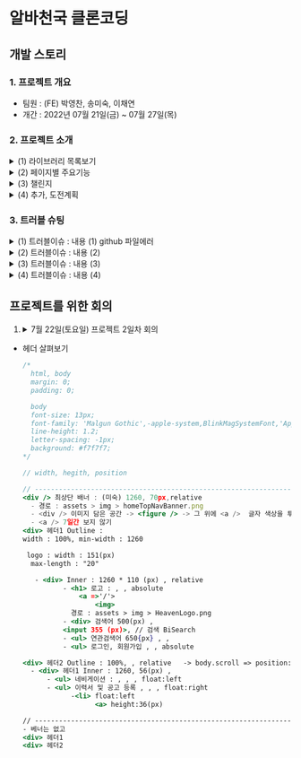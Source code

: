 # 알바천국 클론코딩 

## 개발 스토리 

### 1. 프로젝트 개요
- 팀원 : (FE) 박영찬, 송미숙, 이채연
- 개간 : 2022년 07월 21일(금) ~ 07월 27일(목)  

### 2. 프로젝트 소개

<details>
<summary>(1) 라이브러리 목록보기</summary>

|라이브러리|버전|내용|
|:--|:--|:--|
|axios|@1.4.0|프로미스 기반의 통신 라이브러리|
|dayjs|@1.11.9|날짜 포메팅을 위한 라이브러리|   
|msw|@1.2.3|Morking Server Worker 모킹 테스트를 위한 라이브러리|
|reduxjs/@toolkit|@1.9.5|전역상태 관리 및 비동기 처리를 위한 라이브러리|
|react-redux|@8.1.1|redux를 리액트에서 쉽게 사용하기 위한 라이브러리|
|react-icons|@4.10.1|리액트에서 제공하는 아이콘 라이브러리|
|react-router-dom|@6.14.2|SPA기반 리액트에서 라우팅을 설정하는 라이브러리|
|styled-components|@6.0.4|Css in Js를 위한 스타일 라이브러리|    

- MSW 라이브러리 사용법 
    ```javascript 
    // MSW 만들기
    export const handlers = [
    rest.get("/api/auth/login", async(req, res, ctx) => {
        return res(
            ctx.status(200),
            ctx.json({messsge:}),
            ctx.set("authorization", headers),
            ctx.set("messsge", "Success")
        )
        }),
    ]  

    // 컴포넌트에서는 실제 서버와 통신하듯이 입력하면 됩니다.
    useEffect(()=> {
    async function authLogin () {
        const res = await axios.get(`/api/auth/login`)
        console.log(res.headers.authorization)
    }
    authLogin()
    },[])
    ```
</details>

<details>
<summary>(2) 페이지별 주요기능</summary>

|라우트|담당지|내용|
|:--|:--|:--|
|Home|OOO|메인페이지|
|Job, JobDetail|OOO|채용정보에 대한 소개페이지|
|Resume, ResumeDetail|OOO|인재정보에 대한 소개페이지|
|Story, StoryDetail|OOO|알바후기에 대한 커뮤니티페이지|
|Messenger|OOO|웹소켓을 활용한 채팅페이지|
</details>

<details>
<summary>(3) 챌린지</summary>
</details>

<details>
<summary>(4) 추가, 도전계획</summary>
</details>

### 3. 트러블 슈팅

<details>
<summary>(1) 트러블이슈 : 내용 (1) github 파일에러  </summary>

- 기존의 파일 변경시, github에서 대소문자 구분을 하지 못하여 반영되지 못하는 사레 
- [참고][https://papababo.tistory.com/entry/git-은-폴더파일명의-대소문자를-개무시한다-그럼-우째]하여 문제 해결
</details>
<details>
<summary>(2) 트러블이슈 : 내용 (2)</summary>
</details>
<details>
<summary>(3) 트러블이슈 : 내용 (3)</summary>
</details>
<details>
<summary>(4) 트러블이슈 : 내용 (4)</summary>
</details>


## 프로젝트를 위한 회의 

1. 
    <details>
    <summary>7월 22일(토요일) 프로젝트 2일차 회의</summary>

    - 로그인 API연결
    - Home -> 리덕스까지 확장 
    - Jobs, resume, story -> 생성을 제외하고는 Morking API연결 -> 리덕스까지 확장 
    - 전역 스타일 정리까지를 목표 
        - max-width : 1070px
        - 반응형 
        - 공용 버튼 >> 이력서/공고 등록 색상만 다른데 > 이 버튼이 다른 곳에도 쓰이는지 
        - 공용 인풋 
    </details>

- 헤더 살펴보기 
    
  ```jsx
  /*
    html, body 
    margin: 0;
    padding: 0;

    body
    font-size: 13px;
    font-family: 'Malgun Gothic',-apple-system,BlinkMagSystemFont,'AppleGothicNeoSD','Microsoft NeoGothic','Droid sans',Sans-serif;
    line-height: 1.2;
    letter-spacing: -1px;
    background: #f7f7f7; 
  */

  // width, hegith, position

  // ------------------------------------------------------------------ @media (min-width) : 700px, 보다 작아지면 display: none
  <div /> 최상단 배너 : (미숙) 1260, 70px,relative
    - 경로 : assets > img > homeTopNavBanner.png
    - <div /> 이미지 담은 공간 -> <figure /> -> 그 위에 <a />  글자 색상을 투명으로 하고, 링크를 연결
    - <a /> 7일간 보지 않기 
  <div> 헤더1 Outline :
  width : 100%, min-width : 1260
  
   logo : width : 151(px)
    max-length : "20"

     - <div> Inner : 1260 * 110 (px) , relative
            - <h1> 로고 : , , absolute
                <a =>'/'>
                    <img>
              경로 : assets > img > HeavenLogo.png
            - <div> 검색어 500(px) , 
            <input 355 (px)>, // 검색 BiSearch
            - <ul> 연관검색어 650{px} , ,
            - <ul> 로그인, 회원가입 , , absolute

  <div> 헤더2 Outline : 100%, , relative   -> body.scroll => position:fixed
    - <div> 헤더1 Inner : 1260, 56(px) , 
        - <ul> 네비게이션 : , , , float:left
        - <ul> 이력서 및 공고 등록 , , , float:right
              -<li> float:left
                    <a> height:36(px)

  // ------------------------------------------------------------------ @media (max-width) : 700px, 보다 커지면 display: none
  - 베너는 없고
  <div> 헤더1
  <div> 헤더2
```  
    
